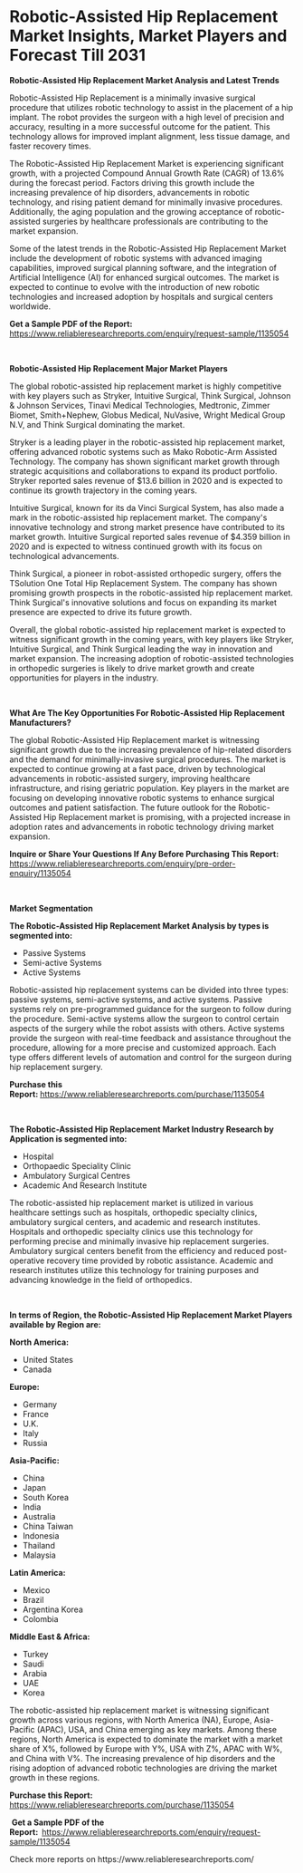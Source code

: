 <p><h1>Robotic-Assisted Hip Replacement Market Insights, Market Players and Forecast Till 2031</h1></p><p><strong>Robotic-Assisted Hip Replacement Market Analysis and Latest Trends</strong></p>
<p><p>Robotic-Assisted Hip Replacement is a minimally invasive surgical procedure that utilizes robotic technology to assist in the placement of a hip implant. The robot provides the surgeon with a high level of precision and accuracy, resulting in a more successful outcome for the patient. This technology allows for improved implant alignment, less tissue damage, and faster recovery times.</p><p>The Robotic-Assisted Hip Replacement Market is experiencing significant growth, with a projected Compound Annual Growth Rate (CAGR) of 13.6% during the forecast period. Factors driving this growth include the increasing prevalence of hip disorders, advancements in robotic technology, and rising patient demand for minimally invasive procedures. Additionally, the aging population and the growing acceptance of robotic-assisted surgeries by healthcare professionals are contributing to the market expansion.</p><p>Some of the latest trends in the Robotic-Assisted Hip Replacement Market include the development of robotic systems with advanced imaging capabilities, improved surgical planning software, and the integration of Artificial Intelligence (AI) for enhanced surgical outcomes. The market is expected to continue to evolve with the introduction of new robotic technologies and increased adoption by hospitals and surgical centers worldwide.</p></p>
<p><strong>Get a Sample PDF of the Report:&nbsp;</strong> <a href="https://www.reliableresearchreports.com/enquiry/request-sample/1135054">https://www.reliableresearchreports.com/enquiry/request-sample/1135054</a></p>
<p>&nbsp;</p>
<p><strong>Robotic-Assisted Hip Replacement Major Market Players</strong></p>
<p><p>The global robotic-assisted hip replacement market is highly competitive with key players such as Stryker, Intuitive Surgical, Think Surgical, Johnson & Johnson Services, Tinavi Medical Technologies, Medtronic, Zimmer Biomet, Smith+Nephew, Globus Medical, NuVasive, Wright Medical Group N.V, and Think Surgical dominating the market.</p><p>Stryker is a leading player in the robotic-assisted hip replacement market, offering advanced robotic systems such as Mako Robotic-Arm Assisted Technology. The company has shown significant market growth through strategic acquisitions and collaborations to expand its product portfolio. Stryker reported sales revenue of $13.6 billion in 2020 and is expected to continue its growth trajectory in the coming years.</p><p>Intuitive Surgical, known for its da Vinci Surgical System, has also made a mark in the robotic-assisted hip replacement market. The company's innovative technology and strong market presence have contributed to its market growth. Intuitive Surgical reported sales revenue of $4.359 billion in 2020 and is expected to witness continued growth with its focus on technological advancements.</p><p>Think Surgical, a pioneer in robot-assisted orthopedic surgery, offers the TSolution One Total Hip Replacement System. The company has shown promising growth prospects in the robotic-assisted hip replacement market. Think Surgical's innovative solutions and focus on expanding its market presence are expected to drive its future growth.</p><p>Overall, the global robotic-assisted hip replacement market is expected to witness significant growth in the coming years, with key players like Stryker, Intuitive Surgical, and Think Surgical leading the way in innovation and market expansion. The increasing adoption of robotic-assisted technologies in orthopedic surgeries is likely to drive market growth and create opportunities for players in the industry.</p></p>
<p>&nbsp;</p>
<p><strong>What Are The Key Opportunities For Robotic-Assisted Hip Replacement Manufacturers?</strong></p>
<p><p>The global Robotic-Assisted Hip Replacement market is witnessing significant growth due to the increasing prevalence of hip-related disorders and the demand for minimally-invasive surgical procedures. The market is expected to continue growing at a fast pace, driven by technological advancements in robotic-assisted surgery, improving healthcare infrastructure, and rising geriatric population. Key players in the market are focusing on developing innovative robotic systems to enhance surgical outcomes and patient satisfaction. The future outlook for the Robotic-Assisted Hip Replacement market is promising, with a projected increase in adoption rates and advancements in robotic technology driving market expansion.</p></p>
<p><strong>Inquire or Share Your Questions If Any Before Purchasing This Report:</strong> <a href="https://www.reliableresearchreports.com/enquiry/pre-order-enquiry/1135054">https://www.reliableresearchreports.com/enquiry/pre-order-enquiry/1135054</a></p>
<p>&nbsp;</p>
<p><strong>Market Segmentation</strong></p>
<p><strong>The Robotic-Assisted Hip Replacement Market Analysis by types is segmented into:</strong></p>
<p><ul><li>Passive Systems</li><li>Semi-active Systems</li><li>Active Systems</li></ul></p>
<p><p>Robotic-assisted hip replacement systems can be divided into three types: passive systems, semi-active systems, and active systems. Passive systems rely on pre-programmed guidance for the surgeon to follow during the procedure. Semi-active systems allow the surgeon to control certain aspects of the surgery while the robot assists with others. Active systems provide the surgeon with real-time feedback and assistance throughout the procedure, allowing for a more precise and customized approach. Each type offers different levels of automation and control for the surgeon during hip replacement surgery.</p></p>
<p><strong>Purchase this Report:&nbsp;</strong><a href="https://www.reliableresearchreports.com/purchase/1135054">https://www.reliableresearchreports.com/purchase/1135054</a></p>
<p>&nbsp;</p>
<p><strong>The Robotic-Assisted Hip Replacement Market Industry Research by Application is segmented into:</strong></p>
<p><ul><li>Hospital</li><li>Orthopaedic Speciality Clinic</li><li>Ambulatory Surgical Centres</li><li>Academic And Research Institute</li></ul></p>
<p><p>The robotic-assisted hip replacement market is utilized in various healthcare settings such as hospitals, orthopedic specialty clinics, ambulatory surgical centers, and academic and research institutes. Hospitals and orthopedic specialty clinics use this technology for performing precise and minimally invasive hip replacement surgeries. Ambulatory surgical centers benefit from the efficiency and reduced post-operative recovery time provided by robotic assistance. Academic and research institutes utilize this technology for training purposes and advancing knowledge in the field of orthopedics.</p></p>
<p>&nbsp;</p>
<p><strong>In terms of Region, the Robotic-Assisted Hip Replacement Market Players available by Region are:</strong></p>
<p>
    <p> <strong> North America: </strong>
        <ul>
            <li>United States</li>
            <li>Canada</li>
        </ul>
        </p> 
    <p> <strong> Europe: </strong>
        <ul>
            <li>Germany</li>
            <li>France</li>
            <li>U.K.</li>
            <li>Italy</li>
            <li>Russia</li>
        </ul>
        </p> 
    <p> <strong> Asia-Pacific: </strong>
        <ul>
            <li>China</li>
            <li>Japan</li>
            <li>South Korea</li>
            <li>India</li>
            <li>Australia</li>
            <li>China Taiwan</li>
            <li>Indonesia</li>
            <li>Thailand</li>
            <li>Malaysia</li>
        </ul>
        </p> 
    <p> <strong> Latin America: </strong>
        <ul>
            <li>Mexico</li>
            <li>Brazil</li>
            <li>Argentina Korea</li>
            <li>Colombia</li>
        </ul>
        </p> 
    <p> <strong> Middle East & Africa: </strong>
        <ul>
            <li>Turkey</li>
            <li>Saudi</li>
            <li>Arabia</li>
            <li>UAE</li>
            <li>Korea</li>
        </ul>
    </p>
    </p>
<p><p>The robotic-assisted hip replacement market is witnessing significant growth across various regions, with North America (NA), Europe, Asia-Pacific (APAC), USA, and China emerging as key markets. Among these regions, North America is expected to dominate the market with a market share of X%, followed by Europe with Y%, USA with Z%, APAC with W%, and China with V%. The increasing prevalence of hip disorders and the rising adoption of advanced robotic technologies are driving the market growth in these regions.</p></p>
<p><strong>Purchase this Report: </strong><a href="https://www.reliableresearchreports.com/purchase/1135054">https://www.reliableresearchreports.com/purchase/1135054</a></p>
<p>&nbsp;<strong>Get a Sample PDF of the Report:&nbsp;&nbsp;</strong><a href="https://www.reliableresearchreports.com/enquiry/request-sample/1135054">https://www.reliableresearchreports.com/enquiry/request-sample/1135054</a></p>
<p><strong></strong></p>
<p>Check more reports on https://www.reliableresearchreports.com/</p>